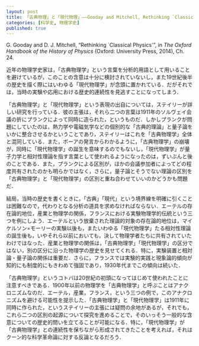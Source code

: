 ```yaml
---
layout: post
title: 「古典物理」と「現代物理」——Gooday and Mitchell, Rethinking `Classical physics' (2014)
categories: [科学史, 物理学史]
published: true
---
```


G. Gooday and D. J. Mitchell, “Rethinking `Classical Physics'”, in _The Oxford Handbook of the History of Physics_ (Oxford: University Press, 2014), Ch. 24.

近年の物理学史家は，「古典物理学」という言葉を分析的用語として用いることを避けているが，このことの含意は十分に検討されていないし，また19世紀後半の歴史を描く際にはいわゆる「現代物理学」が念頭に置かれている．だがそれでは，当時の実験や応用における歴史的連続性を見逃すことになってしまう．

「古典物理学」と「現代物理学」という表現の出自については，ステイリーが詳しい研究を行っている．彼の主張は，それら二つの言葉は1911年のソルヴェイ会議の折にプランクによって同時に造られた，というものだ．しかしプランクが問題にしていたのは，熱力学や電磁気学などの個別的な「古典的理論」と量子論をいかに整合させるかということであり，ステイリーはこれを「古典物理学」全体と混同している．また，ボーアの発言からわかるように，「古典物理学」の崩壊が，同時に「現代物理学」の誕生を意味するのでもないし，「現代物理学」が量子力学と相対性理論を指す言葉として使われるようになったのは，ずいぶんと後のことである．また，プランクによる区別が，ほかの会議参加者によってどの程度共有されたのかも明らかではなく，さらに，量子論とそうでない理論の区別を「古典物理学」と「現代物理学」の区別と重ね合わせていいのかどうかも問題だ．

結局，当時の歴史を書くときに，「古典」「現代」という境界線を明確に引くことは困難なので，代わりとなる分析の道具を求めなければならない．エーテルの存在論的地位，産業と物理学の関係，フランスにおける実験物理学的伝統という三つを例にしよう．エーテルという放棄された理論的対象の存在論的地位は，マイケルソン=モーリーの実験以後も，またいわゆる「現代物理学」たる相対性理論の誕生後も，いやそれら以前においても，決して物理学者たちに共有されていたわけではなった．産業と物理学の関係は，「古典物理学」「現代物理学」の区分ではない，別の区分に沿った物理学の歴史を見せてくれる．特に，実験装置と相対論・量子論の関係は重要だ．さらに，フランスでは実験的実践と現象論的傾向が知的にも制度的にもきわめて強固であり，1930年代までこの傾向は続いた．

「古典物理学」というコトバは20世紀の初頭になってはじめて使われたことに注意すべきである．1900年以前の物理学を「古典物理学」と呼ぶことはアナクロニズムなのだ．エーテル，産業，フランス，という三つの例で，このアナクロニズムを避ける可能性を提示した．「古典物理学」と「現代物理学」は1911年に同時に作られた，というステイリーの主張には疑問の余地があるが，それでも，これら二つの区別の起源について探究を進めることで，そのいっそう一般的な含意についての歴史的問いを立てることが可能になる．特に，「現代物理学」が「古典物理学」との連続性を保ちながら形成されてきたことを考えれば，それはクーン的な科学革命論に対する反論となるだろう．
